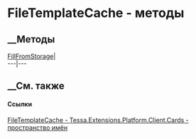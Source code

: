 # FileTemplateCache - методы
##  __Методы
[FillFromStorage](M_Tessa_Extensions_Platform_Client_Cards_FileTemplateCache_FillFromStorage.htm)|  
---|---  
## __См. также
#### Ссылки
[FileTemplateCache -
](T_Tessa_Extensions_Platform_Client_Cards_FileTemplateCache.htm)
[Tessa.Extensions.Platform.Client.Cards - пространство
имён](N_Tessa_Extensions_Platform_Client_Cards.htm)
